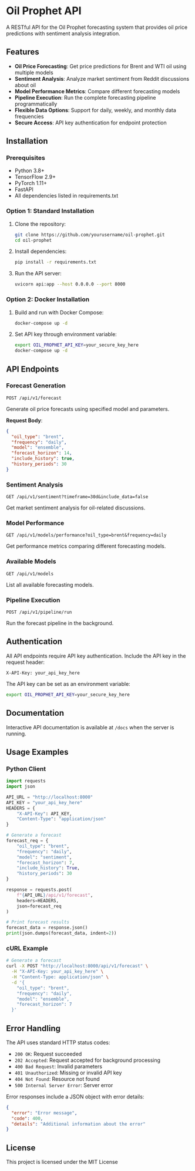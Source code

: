 # Oil Prophet API

A RESTful API for the Oil Prophet forecasting system that provides oil price predictions with sentiment analysis integration.

## Features

- **Oil Price Forecasting**: Get price predictions for Brent and WTI oil using multiple models
- **Sentiment Analysis**: Analyze market sentiment from Reddit discussions about oil
- **Model Performance Metrics**: Compare different forecasting models
- **Pipeline Execution**: Run the complete forecasting pipeline programmatically
- **Flexible Data Options**: Support for daily, weekly, and monthly data frequencies
- **Secure Access**: API key authentication for endpoint protection

## Installation

### Prerequisites

- Python 3.8+ 
- TensorFlow 2.9+
- PyTorch 1.11+
- FastAPI
- All dependencies listed in requirements.txt

### Option 1: Standard Installation

1. Clone the repository:
   ```bash
   git clone https://github.com/yourusername/oil-prophet.git
   cd oil-prophet
   ```

2. Install dependencies:
   ```bash
   pip install -r requirements.txt
   ```

3. Run the API server:
   ```bash
   uvicorn api:app --host 0.0.0.0 --port 8000
   ```

### Option 2: Docker Installation

1. Build and run with Docker Compose:
   ```bash
   docker-compose up -d
   ```

2. Set API key through environment variable:
   ```bash
   export OIL_PROPHET_API_KEY=your_secure_key_here
   docker-compose up -d
   ```

## API Endpoints

### Forecast Generation

`POST /api/v1/forecast`

Generate oil price forecasts using specified model and parameters.

**Request Body**:
```json
{
  "oil_type": "brent",
  "frequency": "daily",
  "model": "ensemble",
  "forecast_horizon": 14,
  "include_history": true,
  "history_periods": 30
}
```

### Sentiment Analysis

`GET /api/v1/sentiment?timeframe=30d&include_data=false`

Get market sentiment analysis for oil-related discussions.

### Model Performance

`GET /api/v1/models/performance?oil_type=brent&frequency=daily`

Get performance metrics comparing different forecasting models.

### Available Models

`GET /api/v1/models`

List all available forecasting models.

### Pipeline Execution

`POST /api/v1/pipeline/run`

Run the forecast pipeline in the background.

## Authentication

All API endpoints require API key authentication. Include the API key in the request header:

```
X-API-Key: your_api_key_here
```

The API key can be set as an environment variable:

```bash
export OIL_PROPHET_API_KEY=your_secure_key_here
```

## Documentation

Interactive API documentation is available at `/docs` when the server is running.

## Usage Examples

### Python Client

```python
import requests
import json

API_URL = "http://localhost:8000"
API_KEY = "your_api_key_here"
HEADERS = {
    "X-API-Key": API_KEY,
    "Content-Type": "application/json"
}

# Generate a forecast
forecast_req = {
    "oil_type": "brent",
    "frequency": "daily",
    "model": "sentiment",
    "forecast_horizon": 7,
    "include_history": True,
    "history_periods": 30
}

response = requests.post(
    f"{API_URL}/api/v1/forecast", 
    headers=HEADERS,
    json=forecast_req
)

# Print forecast results
forecast_data = response.json()
print(json.dumps(forecast_data, indent=2))
```

### cURL Example

```bash
# Generate a forecast
curl -X POST "http://localhost:8000/api/v1/forecast" \
  -H "X-API-Key: your_api_key_here" \
  -H "Content-Type: application/json" \
  -d '{
    "oil_type": "brent",
    "frequency": "daily",
    "model": "ensemble",
    "forecast_horizon": 7
  }'
```

## Error Handling

The API uses standard HTTP status codes:

- `200 OK`: Request succeeded
- `202 Accepted`: Request accepted for background processing
- `400 Bad Request`: Invalid parameters
- `401 Unauthorized`: Missing or invalid API key
- `404 Not Found`: Resource not found
- `500 Internal Server Error`: Server error

Error responses include a JSON object with error details:

```json
{
  "error": "Error message",
  "code": 400,
  "details": "Additional information about the error"
}
```

## License

This project is licensed under the MIT License